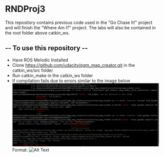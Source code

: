 # RNDProj3
This repository contains previous code used in the "Go Chase It!" project and will finish the "Where Am I?" project. The labs will also be contained in the root folder above catkin_ws.

## -- To use this repository -- 
*   Have ROS Melodic Installed
*   Clone https://github.com/udacity/pgm_map_creator.git in the catkin_ws/src folder
*   Run catkin_make in the catkin_ws folder 
*   If compilation fails due to errors similar to the image below
 ![Compilation Failure](UdacityFailureProject4.png)
 Format: ![Alt Text](url)